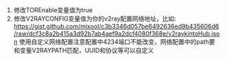 1. 修改TOREnable变量值为true
2. 修改V2RAYCONFIG变量值为你的v2ray配置网络地址，比如: https://gist.github.com/mixool/c3b3346d057be6492636ed9b435606d6/raw/dcf3c8a2b415a3d92b7ab4aef9a2dcf4080f368e/v2raykintoHub.json
   使用自定义网络配置注意配置中4234端口不能改变，网络配置中的path要和变量V2RAYPATH匹配，UUID和协议等可以自定义
